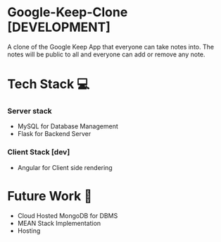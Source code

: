 # Google-Keep-Clone [DEVELOPMENT]
A clone of the Google Keep App that everyone can take notes into. The notes will be public to all and everyone can add or remove any note.

# Tech Stack 💻
### Server stack
- MySQL for Database Management
- Flask for Backend Server

### Client Stack [dev]
- Angular for Client side rendering

# Future Work 🔮
- Cloud Hosted MongoDB for DBMS
- MEAN Stack Implementation
- Hosting
